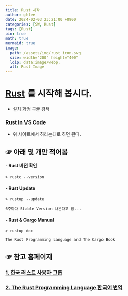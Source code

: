 ```yaml
---
title: Rust 시작
author: ghlee
date: 2024-02-03 23:21:00 +0900
categories: [SW, Rust]
tags: [Rust]
pin: true
math: true
mermaid: true
image:
  path: /assets/img/rust_icon.svg
  size: width="200" height="400"
  lqip: data:image/webp;
  alt: Rust Image
---
```


# [**Rust**](https://www.rust-lang.org/) 를 시작해 봅시다.

- 설치 과정 구글 검색 

### [**Rust in VS Code**](https://code.visualstudio.com/docs/languages/rust) 
- 위 사이트에서 하라는대로 하면 된다.


## ☞ 아래 몇 개만 적어봄

#### - Rust 버전 확인  
```
> rustc --version
```

#### - Rust Update

```
> rustup --update

6주마다 Stable Version 나온다고 함...
```

#### - Rust & Cargo Manual
```
> rustup doc

The Rust Programming Language and The Cargo Book
```


## ☞ 참고 홈페이지
### [**1. 한국 러스트 사용자 그룹**](https://rust-kr.org/) 

### [**2. The Rust Programming Language 한국어 번역**](https://doc.rust-kr.org/) 